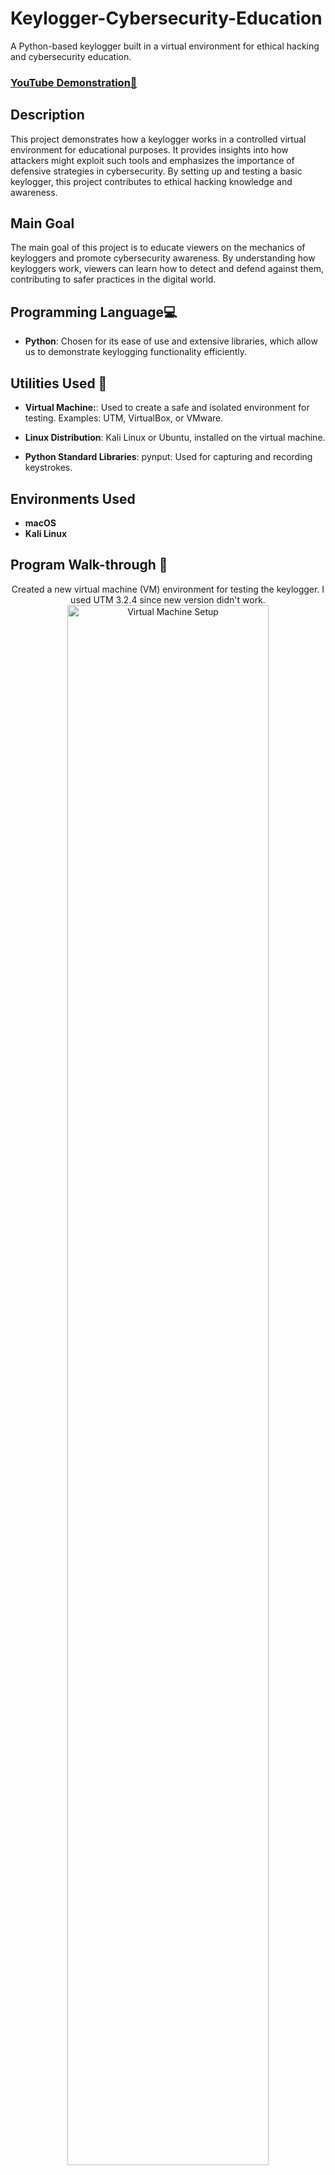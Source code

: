 # Keylogger-Cybersecurity-Education
A Python-based keylogger built in a virtual environment for ethical hacking and cybersecurity education.

 ### [YouTube Demonstration🎥](https://youtu.be/4kLb7yub7fU)

<h2>Description</h2>
This project demonstrates how a keylogger works in a controlled virtual environment for educational purposes. It provides insights into how attackers might exploit such tools and emphasizes the importance of defensive strategies in cybersecurity. By setting up and testing a basic keylogger, this project contributes to ethical hacking knowledge and awareness.

<h2>Main Goal</h2>
The main goal of this project is to educate viewers on the mechanics of keyloggers and promote cybersecurity awareness. By understanding how keyloggers work, viewers can learn how to detect and defend against them, contributing to safer practices in the digital world.

## Programming Language💻
- **Python**: Chosen for its ease of use and extensive libraries, which allow us to demonstrate keylogging functionality efficiently.

## Utilities Used 💼
- **Virtual Machine:**: Used to create a safe and isolated environment for testing. Examples: UTM, VirtualBox, or VMware.
- **Linux Distribution**: Kali Linux or Ubuntu, installed on the virtual machine.

- **Python Standard Libraries**:
pynput: Used for capturing and recording keystrokes.

<h2>Environments Used </h2>

- <b>**macOS**</b>
- <b>**Kali Linux**</b>

<h2>Program Walk-through 🦺</h2>

<p align="center">
Created a new virtual machine (VM) environment for testing the keylogger. I used UTM 3.2.4 since new version didn't work. <br/>
<img src="https://i.imgur.com/xbExKO6.png" height="80%" width="80%" alt="Virtual Machine Setup"/>
<img src="https://i.imgur.com/ccAWTE9.png" height="80%" width="80%" alt="Virtual Machine Setup"/>
<br />
<br />
Upload Python and updated here. <br/>
<img src="https://i.imgur.com/ecdyKST.png" height="80%" width="80%" alt="Keylogger Code"/>
<p align="center">
Created a Python file named `keylogger.py`. <br/>
<img src="https://i.imgur.com/l9fPzeZ.png" height="80%" width="80%" alt="Keylogger Code"/>
<br />
<br />
Write the Python keylogger script using the `pynput` library to capture keyboard events and save them to a file. <br/>
<img src="https://i.imgur.com/Fd3k0MF.png" height="80%" width="80%" alt="Keylogger Script"/>
<br />
Save and Exit: To save the file in nano and exit. <br/>
<br />
Run the Python keylogger script: <br/>
<img src="https://i.imgur.com/UMmXWBU.png" height="80%" width="80%" alt="Install pynput and Run Script"/>
<br />
<br />
Now we are ready to test the keylogger! <br/>
<img src="https://i.imgur.com/qG2ldQc.png" height="80%" width="80%" alt="Testing Keylogger"/>
<br />
<br />
Once you run the keylogger, every keystroke will be logged to `keylog.txt`. Here is an example of captured keystrokes. <br/>
<img src="https://i.imgur.com/Yy1JSY7.png" height="80%" width="80%" alt="Captured Keystrokes"/>
<br />
The file will store every key pressed along with timestamps for further analysis. <br/>
Also, when you press **Esc**, the keylogger stops capturing input. <br/>

# Ethical Keylogger: Hands-On Cybersecurity Awareness

## Project Summary

This project demonstrates the creation of an **ethical keylogger** in Python, designed for educational purposes only. It captures keystrokes within a **secure virtual machine environment** to raise awareness about cyber threats and help learn defensive strategies.

### Summary of Steps:

1. **Step 1:** Set up a **virtual machine** (VM) environment using a **Linux-based OS** like **Kali Linux** or **Ubuntu**.
2. **Step 2:** Install **Python** and necessary libraries like `pynput` to capture keyboard events.
3. **Step 3:** Write the **keylogger script** in Python that listens for keypress events and logs them to a text file.
4. **Step 4:** Run the Python script with the command: `python3 keylogger.py` to start logging keystrokes.
5. **Step 5:** Test the keylogger in the isolated VM environment to capture keystrokes for **educational purposes only**.
6. **Step 6:** Review captured keystrokes stored in the `keylog.txt` file for analysis.

## Disclaimer

### Important Note:
## Disclaimer

This project is strictly for **educational purposes** and **ethical hacking training**.

- The keylogger demonstrated here is designed to run only in a **secure and isolated virtual machine environment**.
  
- **Unauthorized use** of keyloggers on any system without explicit permission is **illegal** and **unethical**.
  
- This project aims to **raise awareness about cyber threats** and teach **defensive strategies** against such attacks.
  
- The creator is not responsible for any **misuse** of the information provided. Always adhere to **local laws** and **ethical guidelines** when engaging with cybersecurity tools or techniques.

</p>

<!--
 ```diff
- text in red
+ text in green
! text in orange
# text in gray
@@ text in purple (and bold)@@
```
--!>
